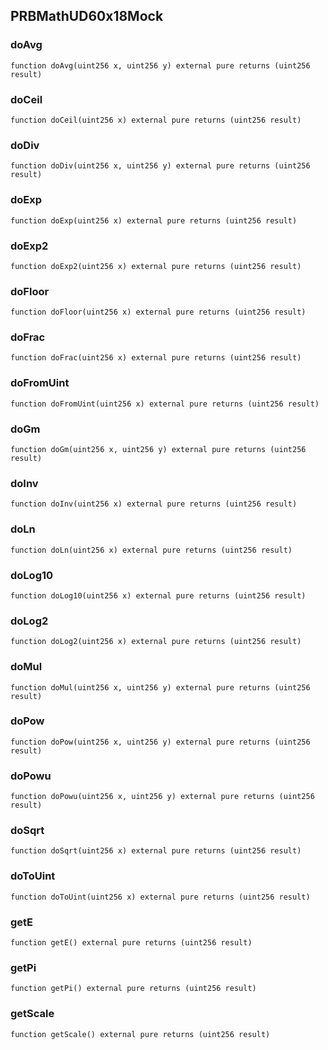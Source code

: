 
## PRBMathUD60x18Mock

### doAvg

```solidity
function doAvg(uint256 x, uint256 y) external pure returns (uint256 result)
```

### doCeil

```solidity
function doCeil(uint256 x) external pure returns (uint256 result)
```

### doDiv

```solidity
function doDiv(uint256 x, uint256 y) external pure returns (uint256 result)
```

### doExp

```solidity
function doExp(uint256 x) external pure returns (uint256 result)
```

### doExp2

```solidity
function doExp2(uint256 x) external pure returns (uint256 result)
```

### doFloor

```solidity
function doFloor(uint256 x) external pure returns (uint256 result)
```

### doFrac

```solidity
function doFrac(uint256 x) external pure returns (uint256 result)
```

### doFromUint

```solidity
function doFromUint(uint256 x) external pure returns (uint256 result)
```

### doGm

```solidity
function doGm(uint256 x, uint256 y) external pure returns (uint256 result)
```

### doInv

```solidity
function doInv(uint256 x) external pure returns (uint256 result)
```

### doLn

```solidity
function doLn(uint256 x) external pure returns (uint256 result)
```

### doLog10

```solidity
function doLog10(uint256 x) external pure returns (uint256 result)
```

### doLog2

```solidity
function doLog2(uint256 x) external pure returns (uint256 result)
```

### doMul

```solidity
function doMul(uint256 x, uint256 y) external pure returns (uint256 result)
```

### doPow

```solidity
function doPow(uint256 x, uint256 y) external pure returns (uint256 result)
```

### doPowu

```solidity
function doPowu(uint256 x, uint256 y) external pure returns (uint256 result)
```

### doSqrt

```solidity
function doSqrt(uint256 x) external pure returns (uint256 result)
```

### doToUint

```solidity
function doToUint(uint256 x) external pure returns (uint256 result)
```

### getE

```solidity
function getE() external pure returns (uint256 result)
```

### getPi

```solidity
function getPi() external pure returns (uint256 result)
```

### getScale

```solidity
function getScale() external pure returns (uint256 result)
```

